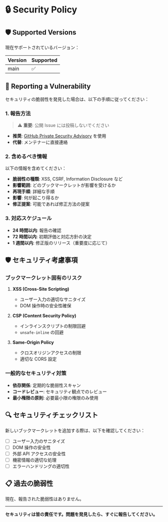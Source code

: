 # 🔒 Security Policy

## 🛡️ Supported Versions

現在サポートされているバージョン：

| Version | Supported          |
| ------- | ------------------ |
| main    | :white_check_mark: |

## 🚨 Reporting a Vulnerability

セキュリティの脆弱性を発見した場合は、以下の手順に従ってください：

### 1. 報告方法

> ⚠️ **重要**: 公開 Issue には投稿しないでください

- **推奨**: [GitHub Private Security Advisory](https://github.com/baku2san/bookmarklet-gallery/security/advisories/new) を使用
- **代替**: メンテナーに直接連絡

### 2. 含めるべき情報

以下の情報を含めてください：

- **脆弱性の種類**: XSS, CSRF, Information Disclosure など
- **影響範囲**: どのブックマークレットが影響を受けるか
- **再現手順**: 詳細な手順
- **影響**: 何が起こり得るか
- **修正提案**: 可能であれば修正方法の提案

### 3. 対応スケジュール

- **24 時間以内**: 報告の確認
- **72 時間以内**: 初期評価と対応方針の決定
- **1 週間以内**: 修正版のリリース（重要度に応じて）

## 🛡️ セキュリティ考慮事項

### ブックマークレット固有のリスク

1. **XSS (Cross-Site Scripting)**

   - ユーザー入力の適切なサニタイズ
   - DOM 操作時の安全性確保

2. **CSP (Content Security Policy)**

   - インラインスクリプトの制限回避
   - `unsafe-inline` の回避

3. **Same-Origin Policy**
   - クロスオリジンアクセスの制限
   - 適切な CORS 設定

### 一般的なセキュリティ対策

- **依存関係**: 定期的な脆弱性スキャン
- **コードレビュー**: セキュリティ観点でのレビュー
- **最小権限の原則**: 必要最小限の権限のみ使用

## 🔍 セキュリティチェックリスト

新しいブックマークレットを追加する際は、以下を確認してください：

- [ ] ユーザー入力のサニタイズ
- [ ] DOM 操作の安全性
- [ ] 外部 API アクセスの安全性
- [ ] 機密情報の適切な処理
- [ ] エラーハンドリングの適切性

## 📋 過去の脆弱性

現在、報告された脆弱性はありません。

---

**セキュリティは皆の責任です。問題を発見したら、すぐに報告してください。**
